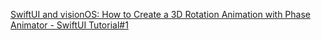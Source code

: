 [SwiftUI and visionOS: How to Create a 3D Rotation Animation with Phase Animator - SwiftUI Tutorial#1](https://youtu.be/HrZSSj8YTEI?si=nys_tVYQC5DZirte)
